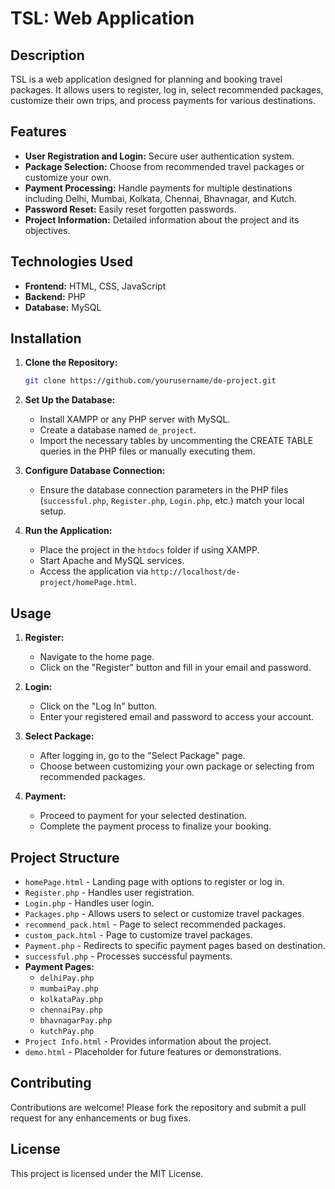 
# TSL: Web Application

## Description

TSL is a web application designed for planning and booking travel packages. It allows users to register, log in, select recommended packages, customize their own trips, and process payments for various destinations.

## Features

- **User Registration and Login:** Secure user authentication system.
- **Package Selection:** Choose from recommended travel packages or customize your own.
- **Payment Processing:** Handle payments for multiple destinations including Delhi, Mumbai, Kolkata, Chennai, Bhavnagar, and Kutch.
- **Password Reset:** Easily reset forgotten passwords.
- **Project Information:** Detailed information about the project and its objectives.

## Technologies Used

- **Frontend:** HTML, CSS, JavaScript
- **Backend:** PHP
- **Database:** MySQL

## Installation

1. **Clone the Repository:**
   ```bash
   git clone https://github.com/yourusername/de-project.git
   ```

2. **Set Up the Database:**
   - Install XAMPP or any PHP server with MySQL.
   - Create a database named `de_project`.
   - Import the necessary tables by uncommenting the CREATE TABLE queries in the PHP files or manually executing them.

3. **Configure Database Connection:**
   - Ensure the database connection parameters in the PHP files (`successful.php`, `Register.php`, `Login.php`, etc.) match your local setup.

4. **Run the Application:**
   - Place the project in the `htdocs` folder if using XAMPP.
   - Start Apache and MySQL services.
   - Access the application via `http://localhost/de-project/homePage.html`.

## Usage

1. **Register:**
   - Navigate to the home page.
   - Click on the "Register" button and fill in your email and password.

2. **Login:**
   - Click on the "Log In" button.
   - Enter your registered email and password to access your account.

3. **Select Package:**
   - After logging in, go to the "Select Package" page.
   - Choose between customizing your own package or selecting from recommended packages.

4. **Payment:**
   - Proceed to payment for your selected destination.
   - Complete the payment process to finalize your booking.

## Project Structure

- `homePage.html` - Landing page with options to register or log in.
- `Register.php` - Handles user registration.
- `Login.php` - Handles user login.
- `Packages.php` - Allows users to select or customize travel packages.
- `recommend_pack.html` - Page to select recommended packages.
- `custom_pack.html` - Page to customize travel packages.
- `Payment.php` - Redirects to specific payment pages based on destination.
- `successful.php` - Processes successful payments.
- **Payment Pages:**
  - `delhiPay.php`
  - `mumbaiPay.php`
  - `kolkataPay.php`
  - `chennaiPay.php`
  - `bhavnagarPay.php`
  - `kutchPay.php`
- `Project Info.html` - Provides information about the project.
- `demo.html` - Placeholder for future features or demonstrations.

## Contributing

Contributions are welcome! Please fork the repository and submit a pull request for any enhancements or bug fixes.

## License

This project is licensed under the MIT License.
